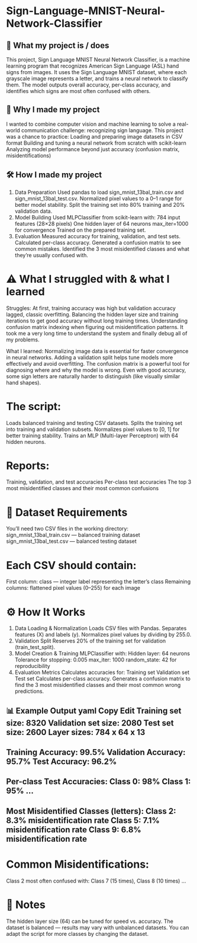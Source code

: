 # Sign-Language-MNIST-Neural-Network-Classifier

## 📌 What my project is / does
This project, Sign Language MNIST Neural Network Classifier, is a machine learning program that recognizes American Sign Language (ASL) hand signs from images.
It uses the Sign Language MNIST dataset, where each grayscale image represents a letter, and trains a neural network to classify them.
The model outputs overall accuracy, per-class accuracy, and identifies which signs are most often confused with others.

## 🎯 Why I made my project
I wanted to combine computer vision and machine learning to solve a real-world communication challenge: recognizing sign language.
This project was a chance to practice:
  Loading and preparing image datasets in CSV format
  Building and tuning a neural network from scratch with scikit-learn
  Analyzing model performance beyond just accuracy (confusion matrix, misidentifications)

## 🛠 How I made my project
1. Data Preparation
  Used pandas to load sign_mnist_13bal_train.csv and sign_mnist_13bal_test.csv.
  Normalized pixel values to a 0–1 range for better model stability.
  Split the training set into 80% training and 20% validation data.
2. Model Building
  Used MLPClassifier from scikit-learn with:
    784 input features (28×28 pixels)
    One hidden layer of 64 neurons
    max_iter=1000 for convergence
  Trained on the prepared training set.
3. Evaluation
  Measured accuracy for training, validation, and test sets.
  Calculated per-class accuracy.
  Generated a confusion matrix to see common mistakes.
  Identified the 3 most misidentified classes and what they’re usually confused with.

# ⚠️ What I struggled with & what I learned
Struggles:
At first, training accuracy was high but validation accuracy lagged, classic overfitting.
Balancing the hidden layer size and training iterations to get good accuracy without long training times.
Understanding confusion matrix indexing when figuring out misidentification patterns.
It took me a very long time to understand the system and finally debug all of my problems.

What I learned:
Normalizing image data is essential for faster convergence in neural networks.
Adding a validation split helps tune models more effectively and avoid overfitting.
The confusion matrix is a powerful tool for diagnosing where and why the model is wrong.
Even with good accuracy, some sign letters are naturally harder to distinguish (like visually similar hand shapes).

# The script:
Loads balanced training and testing CSV datasets.
Splits the training set into training and validation subsets.
Normalizes pixel values to [0, 1] for better training stability.
Trains an MLP (Multi-layer Perceptron) with 64 hidden neurons.

# Reports:
Training, validation, and test accuracies
Per-class test accuracies
The top 3 most misidentified classes and their most common confusions

# 📂 Dataset Requirements
You’ll need two CSV files in the working directory:
sign_mnist_13bal_train.csv — balanced training dataset
sign_mnist_13bal_test.csv — balanced testing dataset

# Each CSV should contain:
First column: class — integer label representing the letter’s class
Remaining columns: flattened pixel values (0–255) for each image

# ⚙️ How It Works
1. Data Loading & Normalization
  Loads CSV files with Pandas.
  Separates features (X) and labels (y).
  Normalizes pixel values by dividing by 255.0.
2. Validation Split
  Reserves 20% of the training set for validation (train_test_split).
3. Model Creation & Training
  MLPClassifier with:
    Hidden layer: 64 neurons
    Tolerance for stopping: 0.005
    max_iter: 1000
    random_state: 42 for reproducibility
4. Evaluation Metrics
  Calculates accuracies for:
    Training set
    Validation set
    Test set
  Calculates per-class accuracy.
  Generates a confusion matrix to find the 3 most misidentified classes and their most common wrong predictions.

📊 Example Output
  yaml
  Copy
  Edit
  Training set size: 8320
  Validation set size: 2080
  Test set size: 2600
  Layer sizes: 784 x 64 x 13
  ----------
  Training Accuracy: 99.5%
  Validation Accuracy: 95.7%
  Test Accuracy: 96.2%
  ----------
  Per-class Test Accuracies:
  Class 0: 98%
  Class 1: 95%
  ...
  ----------
  Most Misidentified Classes (letters):
  Class 2: 8.3% misidentification rate
  Class 5: 7.1% misidentification rate
  Class 9: 6.8% misidentification rate
  ----------

# Common Misidentifications:
Class 2 most often confused with: Class 7 (15 times), Class 8 (10 times)
...

# 📌 Notes
  The hidden layer size (64) can be tuned for speed vs. accuracy.
  The dataset is balanced — results may vary with unbalanced datasets.
  You can adapt the script for more classes by changing the dataset.


